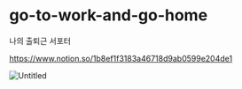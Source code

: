 # go-to-work-and-go-home
나의 출퇴근 서포터

https://www.notion.so/1b8ef1f3183a46718d9ab0599e204de1

![Untitled](https://prod-files-secure.s3.us-west-2.amazonaws.com/4f290ee6-01b0-477f-8395-653d59e3e8a0/fcaee3d8-ded3-4aaa-a19d-0a1945b9c030/Untitled.png)
